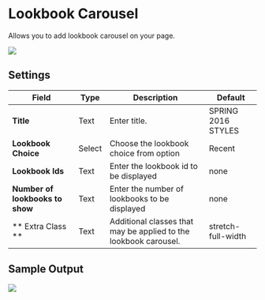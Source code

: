 # Lookbook Carousel

Allows you to add lookbook carousel on your page.

![](http://transvelo.github.io/docs/bewear/images/vc-lookbook-carousel-setting.png)

## Settings

| Field | Type | Description | Default
| -- | -- | -- | -- |
| **Title** | Text |  Enter title. | SPRING 2016 STYLES
| **Lookbook Choice** | Select |  Choose the lookbook choice from option | Recent
| **Lookbook Ids** | Text | Enter the lookbook id to be displayed |none
| **Number of lookbooks to show** | Text | Enter the number of lookbooks to be displayed | none
| ** Extra Class ** | Text | Additional classes that may be applied to the lookbook carousel. | stretch-full-width

## Sample Output

![](http://transvelo.github.io/docs/bewear/images/vc-lookbook-carousel-output.png)
